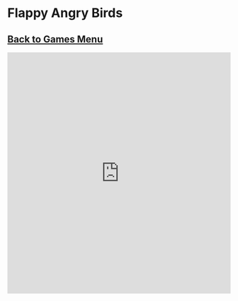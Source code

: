 # Flappy Angry Birds
## [Back to Games Menu](https://simatalk.github.io/games)

<iframe width='100%' height='545' src='https://games.cdn.famobi.com/html5games/a/angry-flappy-wings/v070/?fg_domain=play.famobi.com&fg_aid=A1000-1&fg_uid=7e2fd492-a4a1-4cba-9e72-f503591e3b5c&fg_pid=4638e320-4444-4514-81c4-d80a8c662371&fg_beat=833&original_ref=
' frameborder='0' scrolling='no'></iframe>
